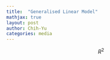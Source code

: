 ```yaml
---
title:  "Generalised Linear Model"
mathjax: true
layout: post
author: Chih-Yu
categories: media
---  
```

$$ R^2 $$
